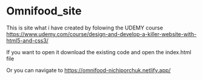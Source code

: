 # Omnifood_site

This is site what i have created by folowing the UDEMY course
https://www.udemy.com/course/design-and-develop-a-killer-website-with-html5-and-css3/

If you want to open it download the existing code and open the index.html file

Or you can navigate to https://omnifood-nichiporchuk.netlify.app/
